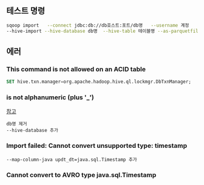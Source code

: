 ## 테스트 명령
``` sh
sqoop import   --connect jdbc:db://db호스트:포트/db명   --username 계정   --password 패스워드   --table 테이블 \
--hive-import --hive-database db명  --hive-table 테이블명 --as-parquetfile  --map-column-java updt_dt=java.sql.Timestamp -m 1
```

## 에러
### This command is not allowed on an ACID table
``` sql
SET hive.txn.manager=org.apache.hadoop.hive.ql.lockmgr.DbTxnManager;
```

### is not alphanumeric (plus '_')
[참고](https://stackoverflow.com/questions/27861924/sqoop-import-as-parquetfile-with-cdh5)
```
db명 제거
--hive-database 추가
```

### Import failed: Cannot convert unsupported type: timestamp
```
--map-column-java updt_dt=java.sql.Timestamp 추가
```

### Cannot convert to AVRO type java.sql.Timestamp
